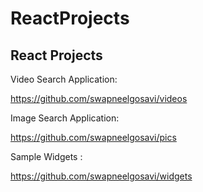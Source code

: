 # ReactProjects
## React Projects

Video Search Application:

https://github.com/swapneelgosavi/videos

Image Search Application:

https://github.com/swapneelgosavi/pics

Sample Widgets :

https://github.com/swapneelgosavi/widgets
